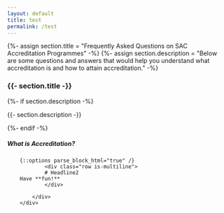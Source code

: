 ```yaml
---
layout: default
title: test
permalink: /test
---
```


{%- assign section.title = "Frequently Asked Questions on SAC Accreditation Programmes" -%}
{%- assign section.description = "Below are some questions and answers that would help you understand what accreditation is and how to attain accreditation." -%}
<h3>{{- section.title -}}</h3>
{%- if section.description -%}
  <p>{{- section.description -}}</p>
{%- endif -%}
<div style="margin-top:1rem;margin-bottom:1rem;">
		<div class="col is-large bp-accordion-header padding has-icons-right field has-addons is-marginless">
			<div class="col is-expanded is-fullwidth is-paddingless">
				<h5 class="has-text-grey-dark is-marginless"><b style="cursor:default;">What is Accreditation?</b></h5>
			</div>
			<span class="sgds-icon sgds-icon-plus is-size-4 bp-accordion-button"></span>
		</div>
		<div id="accordion-body-{% increment counter %}" class="col padding bp-accordion-body">
			<div class="bp-container is-full padding--top--lg padding--bottom" style="width: 100%">		
        
        {::options parse_block_html="true" /}
				<div class="row is-multiline">
				# Headline2
        Have **fun!**
				</div>		
        
			</div>
		</div>		
</div>
